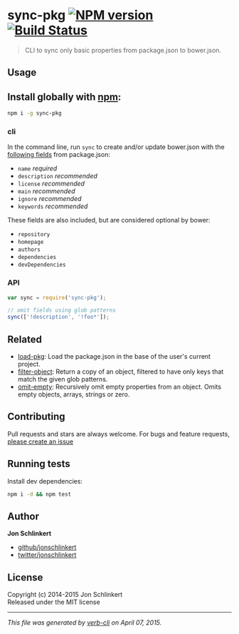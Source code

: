 # sync-pkg [![NPM version](https://badge.fury.io/js/sync-pkg.svg)](http://badge.fury.io/js/sync-pkg)  [![Build Status](https://travis-ci.org/jonschlinkert/sync-pkg.svg)](https://travis-ci.org/jonschlinkert/sync-pkg) 

> CLI to sync only basic properties from package.json to bower.json.

## Usage

## Install globally with [npm](npmjs.org):

```bash
npm i -g sync-pkg
```

### cli

In the command line, run `sync` to create and/or update bower.json with the [following fields](https://github.com/bower/bower.json-spec) from package.json:

- `name` _required_
- `description` _recommended_
- `license` _recommended_
- `main` _recommended_
- `ignore` _recommended_
- `keywords` _recommended_

These fields are also included, but are considered optional by bower:

- `repository`
- `homepage`
- `authors`
- `dependencies`
- `devDependencies`

### API

```js
var sync = require('sync-pkg');

// omit fields using glob patterns
sync(['!description', '!foo*']);
```

## Related
 * [load-pkg](https://github.com/jonschlinkert/load-pkg): Load the package.json in the base of the user's current project.
 * [filter-object](https://github.com/jonschlinkert/filter-object): Return a copy of an object, filtered to have only keys that match the given glob patterns.
 * [omit-empty](https://github.com/jonschlinkert/omit-empty): Recursively omit empty properties from an object. Omits empty objects, arrays, strings or zero.

## Contributing
Pull requests and stars are always welcome. For bugs and feature requests, [please create an issue](https://github.com/jonschlinkert/sync-pkg/issues)

## Running tests
Install dev dependencies:

```bash
npm i -d && npm test
```

## Author

**Jon Schlinkert**

+ [github/jonschlinkert](https://github.com/jonschlinkert)
+ [twitter/jonschlinkert](http://twitter.com/jonschlinkert) 

## License
Copyright (c) 2014-2015 Jon Schlinkert  
Released under the MIT license

***

_This file was generated by [verb-cli](https://github.com/assemble/verb-cli) on April 07, 2015._
